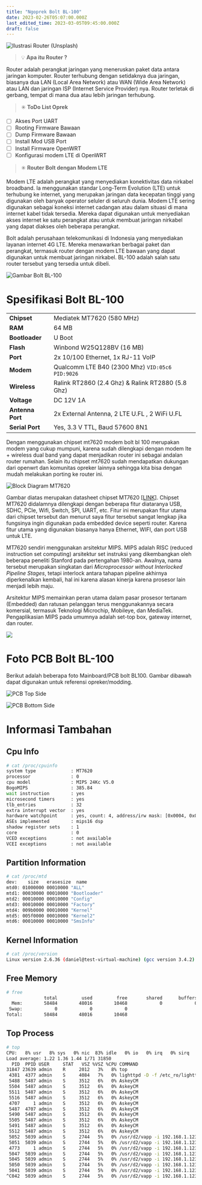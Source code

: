 ```yaml
---
title: "Ngoprek Bolt BL-100"
date: 2023-02-26T05:07:00.000Z
last_edited_time: 2023-03-05T09:45:00.000Z
draft: false
---
```


![Ilustrasi Router (Unsplash)](https://images.unsplash.com/photo-1521542464131-cb30f7398bc6?ixlib=rb-4.0.3&q=80&fm=jpg&crop=entropy&cs=tinysrgb)


> 💡 **Apa itu Router ?**


Router adalah perangkat jaringan yang meneruskan paket data antara jaringan komputer. Router terhubung dengan setidaknya dua jaringan, biasanya dua LAN (Local Area Network) atau WAN (Wide Area Network) atau LAN dan jaringan ISP (Internet Service Provider) nya. Router terletak di gerbang, tempat di mana dua atau lebih jaringan terhubung.


> ✳️ **ToDo List Oprek**

- [ ] Akses Port UART
- [ ] Rooting Firmware Bawaan
- [ ] Dump Firmware Bawaan
- [ ] Install Mod USB Port
- [ ] Install Firmware OpenWRT
- [ ] Konfigurasi modem LTE di OpenWRT

> ✳️ **Router Bolt dengan Modem LTE**


Modem LTE adalah perangkat yang menyediakan konektivitas data nirkabel broadband. Ia menggunakan standar Long-Term Evolution (LTE) untuk terhubung ke internet, yang merupakan jaringan data kecepatan tinggi yang digunakan oleh banyak operator seluler di seluruh dunia. Modem LTE sering digunakan sebagai koneksi internet cadangan atau dalam situasi di mana internet kabel tidak tersedia. Mereka dapat digunakan untuk menyediakan akses internet ke satu perangkat atau untuk membuat jaringan nirkabel yang dapat diakses oleh beberapa perangkat.


Bolt adalah perusahaan telekomunikasi di Indonesia yang menyediakan layanan internet 4G LTE. Mereka menawarkan berbagai paket dan perangkat, termasuk router dengan modem LTE bawaan yang dapat digunakan untuk membuat jaringan nirkabel. BL-100 adalah salah satu router tersebut yang tersedia untuk dibeli.


![Gambar Bolt BL-100](https://s3.us-west-2.amazonaws.com/secure.notion-static.com/0906d829-9ba1-414f-a537-d270512fae02/Untitled.png?X-Amz-Algorithm=AWS4-HMAC-SHA256&X-Amz-Content-Sha256=UNSIGNED-PAYLOAD&X-Amz-Credential=AKIAT73L2G45EIPT3X45%2F20230305%2Fus-west-2%2Fs3%2Faws4_request&X-Amz-Date=20230305T103059Z&X-Amz-Expires=3600&X-Amz-Signature=37694841839feb09c2542cfc6a227121bf42c78eb838814fb789e7ecc097f715&X-Amz-SignedHeaders=host&x-id=GetObject)


# **Spesifikasi Bolt BL-100**


|                  |                                                   |
| ---------------- | ------------------------------------------------- |
| **Chipset**      | Mediatek MT7620 (580 MHz)                         |
| **RAM**          | 64 MB                                             |
| **Bootloader**   | U Boot                                            |
| **Flash**        | Winbond W25Q128BV (16 MB)                         |
| **Port**         | 2x 10/100 Ethernet, 1x RJ-11 VoIP                 |
| **Modem**        | Qualcomm LTE B40 (2300 Mhz) `VID:05c6 PID:9026`   |
| **Wireless**     | Ralink RT2860 (2.4 Ghz) & Ralink RT2880 (5.8 Ghz) |
| **Voltage**      | DC 12V 1A                                         |
| **Antenna Port** | 2x External Antenna, 2 LTE U.FL , 2 WiFi U.FL     |
| **Serial Port**  | Yes, 3.3 V TTL, Baud 57600 8N1                    |


Dengan menggunakan chipset mt7620 modem bolt bl 100 merupakan modem yang cukup mumpuni, karena sudah dilengkapi dengan modem lte + wireless dual band yang dapat menjadikan router ini sebagai andalan router rumahan. Selain itu chipset mt7620 sudah mendapatkan dukungan dari openwrt dan komunitas opreker lainnya sehingga kita bisa dengan mudah melakukan porting ke router ini.


![Block Diagram MT7620](https://s3.us-west-2.amazonaws.com/secure.notion-static.com/7aef0a55-042c-4d4c-a928-96c2e18a8dfb/Untitled.png?X-Amz-Algorithm=AWS4-HMAC-SHA256&X-Amz-Content-Sha256=UNSIGNED-PAYLOAD&X-Amz-Credential=AKIAT73L2G45EIPT3X45%2F20230305%2Fus-west-2%2Fs3%2Faws4_request&X-Amz-Date=20230305T103059Z&X-Amz-Expires=3600&X-Amz-Signature=6f3254691a0b2e800169597d9d855f1cf07f2a0be8c9722b35d03d07324fe793&X-Amz-SignedHeaders=host&x-id=GetObject)


Gambar diatas merupakan datasheet chipset MT7620 [[LINK]](https://datasheetspdf.com/datasheet/search.php?sWord=MT7620). Chipset MT7620 didalamnya dilengkapi dengan beberapa fitur diataranya USB, SDHC, PCIe, Wifi, Switch, SPI, UART, etc. Fitur ini merupakan fitur utama dari chipset tersebut dan menurut saya fitur tersebut sangat lengkap jika fungsinya ingin digunakan pada embedded device seperti router. Karena fitur utama yang digunakan biasanya hanya Ethernet, WIFI, dan port USB untuk LTE.


MT7620 sendiri menggunakan arsitektur MIPS. MIPS adalah RISC (reduced instruction set computing) arsitektur set instruksi yang dikembangkan oleh beberapa peneliti Stanford pada pertengahan 1980-an. Awalnya, nama tersebut merupakan singkatan dari _Microprocessor without Interlocked Pipeline Stages_, tetapi interlock antara tahapan pipeline akhirnya diperkenalkan kembali, hal ini karena alasan kinerja karena prosesor lain menjadi lebih maju. 


Arsitektur MIPS memainkan peran utama dalam pasar prosesor tertanam (Embedded) dan ratusan pelanggan terus menggunakannya secara komersial, termasuk Teknologi Microchip, Mobileye, dan MediaTek. Pengaplikasian MIPS pada umumnya adalah set-top box, gateway internet, dan router.


![](https://www.dropbox.com/s/p9opf4mcmd471sn/Block%20Diagram%20MT7620.png?raw=1)


# Foto PCB Bolt BL-100


Berikut adalah beberapa foto Mainboard/PCB bolt BL100. Gambar dibawah dapat digunakan untuk referensi opreker/modding.


![PCB Top Side](https://s3.us-west-2.amazonaws.com/secure.notion-static.com/cbd39fc8-9441-4799-8e18-1e50ef1351fb/pcb_topside.png?X-Amz-Algorithm=AWS4-HMAC-SHA256&X-Amz-Content-Sha256=UNSIGNED-PAYLOAD&X-Amz-Credential=AKIAT73L2G45EIPT3X45%2F20230305%2Fus-west-2%2Fs3%2Faws4_request&X-Amz-Date=20230305T103059Z&X-Amz-Expires=3600&X-Amz-Signature=2f26c4cc8b694f93f8c21a01073821a98a126b253a35a9a372d10134033b15fd&X-Amz-SignedHeaders=host&x-id=GetObject)


![PCB Bottom Side](https://s3.us-west-2.amazonaws.com/secure.notion-static.com/a2315bfe-04f1-44bc-b297-8fb3a7b10e35/pcb_bottom.png?X-Amz-Algorithm=AWS4-HMAC-SHA256&X-Amz-Content-Sha256=UNSIGNED-PAYLOAD&X-Amz-Credential=AKIAT73L2G45EIPT3X45%2F20230305%2Fus-west-2%2Fs3%2Faws4_request&X-Amz-Date=20230305T103059Z&X-Amz-Expires=3600&X-Amz-Signature=58ff81f61b47a2950e280d421a89d03364c358d5ee4cb07504fea7a389de18d9&X-Amz-SignedHeaders=host&x-id=GetObject)


# Informasi Tambahan


## Cpu Info


```bash
# cat /proc/cpuinfo 
system type             : MT7620
processor               : 0
cpu model               : MIPS 24Kc V5.0
BogoMIPS                : 385.84
wait instruction        : yes
microsecond timers      : yes
tlb_entries             : 32
extra interrupt vector  : yes
hardware watchpoint     : yes, count: 4, address/irw mask: [0x0004, 0x0b7c, 0x0ff8, 0x03c3]
ASEs implemented        : mips16 dsp
shadow register sets    : 1
core                    : 0
VCED exceptions         : not available
VCEI exceptions         : not available
```


## Partition Information


```bash
# cat /proc/mtd 
dev:    size   erasesize  name
mtd0: 01000000 00010000 "ALL"
mtd1: 00030000 00010000 "Bootloader"
mtd2: 00010000 00010000 "Config"
mtd3: 00010000 00010000 "Factory"
mtd4: 009b0000 00010000 "Kernel"
mtd5: 005f0000 00010000 "Kernel2"
mtd6: 00010000 00010000 "SmsInfo"
```


## Kernel Information


```bash
# cat /proc/version 
Linux version 2.6.36 (daniel@test-virtual-machine) (gcc version 3.4.2) #1 PREEMPT Mon Oct 16 17:44:26 CST 2017
```


## Free Memory


```bash
# free
              total         used         free       shared      buffers
  Mem:        58484        48016        10468            0            0
 Swap:            0            0            0
Total:        58484        48016        10468
```


## Top Process


```bash
# top
CPU:   8% usr   8% sys   0% nic  83% idle   0% io   0% irq   0% sirq
Load average: 1.22 1.36 1.44 1/71 31850
  PID  PPID USER     STAT   VSZ %VSZ %CPU COMMAND
31847 23639 admin    R     2012   3%   8% top 
 4381  4377 admin    S     4084   7%   0% lighttpd -D -f /etc_ro/lighttpd/lightt
 5488  5487 admin    S     3512   6%   0% AskeyCM 
 5504  5487 admin    S     3512   6%   0% AskeyCM 
 5511  5487 admin    S     3512   6%   0% AskeyCM 
 5516  5487 admin    S     3512   6%   0% AskeyCM 
 4707     1 admin    S     3512   6%   0% AskeyCM 
 5487  4707 admin    S     3512   6%   0% AskeyCM 
 5490  5487 admin    S     3512   6%   0% AskeyCM 
 5505  5487 admin    S     3512   6%   0% AskeyCM 
 5491  5487 admin    S     3512   6%   0% AskeyCM 
 5512  5487 admin    S     3512   6%   0% AskeyCM 
 5052  5039 admin    S     2744   5%   0% /usr/d2/vapp -i 192.168.1.123 
 5051  5039 admin    S     2744   5%   0% /usr/d2/vapp -i 192.168.1.123 
 4773     1 admin    S     2744   5%   0% /usr/d2/vapp -i 192.168.1.123 
 5047  5039 admin    S     2744   5%   0% /usr/d2/vapp -i 192.168.1.123 
 5045  5039 admin    S     2744   5%   0% /usr/d2/vapp -i 192.168.1.123 
 5050  5039 admin    S     2744   5%   0% /usr/d2/vapp -i 192.168.1.123 
 5041  5039 admin    S     2744   5%   0% /usr/d2/vapp -i 192.168.1.123 
^C042  5039 admin    S     2744   5%   0% /usr/d2/vapp -i 192.168.1.123
```

